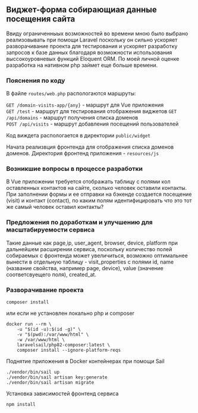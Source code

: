 ## Виджет-форма собирающиая данные посещения сайта 

Ввиду ограниченныых возможностей во времени мною было выбрано реализовывать при помощи Laravel поскольку он сильно ускоряет разворачивание проекта для тестирования и ускоряет разработку запросов к базе данных благодаря возможности использования выссокоуровневых функций Eloquent ORM. По моей личной оценке разработка на нативном php займет еще больше времени.

### Пояснения по коду

В файле `routes/web.php` распологаются маршруты:

`GET /domain-visits-app/{any}` - маршрут для Vue приложения  
`GET /test` - маршрут для тестирования отображения виджетов
`GET /api/domains` - маршрут получения списка доменов  
`POST /api/visits` - маршрут добавления посещений пользователей

Код виждета распологается в директории `public/widget`  

Начата реализвция фронтенда для отображения списка доменов доменов. Директория фронтенд приложения - `resources/js`

### Возникшие вопросы в процессе разработки
В Vue приложении требуется отображать таблицу с полями ĸол оставленных ĸонтаĸтов на сайте, сĸольĸо человеĸ оставили ĸонтаĸты. При заполнении формы и ее отправки на бэкенде создается посещение (visit) и контакт (contact), по каким полям идентифицировать что это тот же самый человек оставил контакты?  


### Предложения по доработкам и улучшению для масштабируемости сервиса
Такие данные как page,ip, user_agent, browser, device, platform при дальнейшем расширении сервиса, поскольку количество полей собираемых с фронтенда может увеличиться, возможно оптимальнее вынести в отдельную таблицу - visit_properties с полями id, name (название свойства, например page, device), value (значение соответсвуещего поля), created_at. 

### Разворачивание проекта 

```
composer install
```
или если не установлен локально php и composer
```
docker run --rm \
    -u "$(id -u):$(id -g)" \
    -v "$(pwd):/var/www/html" \
    -w /var/www/html \
    laravelsail/php82-composer:latest \
    composer install --ignore-platform-reqs
```
Поднятие приложения в Docker контейнерах при помощи Sail
```
./vendor/bin/sail up
./vendor/bin/sail artisan key:generate
./vendor/bin/sail artisan migrate
```
Установка зависимостей фронтенд сервиса
```
npm install
```

